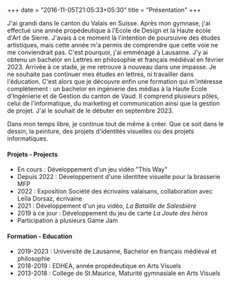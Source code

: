 +++
date = "2016-11-05T21:05:33+05:30"
title = "Présentation"
+++

J'ai grandi dans le canton du Valais en Suisse. Après mon gymnase, j'ai effectué une année propédeutique à l'Ecole de Design et la Haute école d'Art de Sierre. J'avais à ce moment là l'intention de poursuivre des études artistiques, mais cette année m'a permis de comprendre que cette voie ne me conviendrait pas. C'est pourquoi,  j'ai emménagé à Lausanne. J'y ai obtenu un bachelor en Lettres en philosophie et français médiéval en février 2023. 
Arrivée à ce stade, je me retrouve à nouveau dans une impasse. Je ne souhaite pas continuer mes études en lettres, ni travailler dans l'éducation. C'est alors que je découvre enfin une formation qui m'intéresse complètement : un bachelor en ingénierie des médias à la Haute Ecole d'Ingénierie et de Gestion du canton de Vaud. Il comprend plusieurs pôles, celui de l'informatique, du marketing et communication ainsi que la gestion de projet. J'ai le souhait de le débuter en septembre 2023. 

Dans mon temps libre, je continue tout de même à créer. Que ce soit dans le dessin, la peinture, des projets d'identités visuelles ou des projets informatiques. 


#### Projets - Projects
* En cours : Développement d'un jeu vidéo "This Way"
* Depuis 2022 : Développement d'une identitée visuelle pour la brasserie MFP 
* 2022 : Exposition Société des écrivains valaisans, collaboration avec Leïla Dorsaz, écrivaine
* 2021 : Développement d'un jeu vidéo, _La Bataille de Salesbière_
* 2019 à ce jour : Développement du jeu de carte _La Joute des héros_
* Participation à plusieurs Game Jam 



#### Formation - Education
* 2019-2023 : Université de Lausanne, Bachelor en français médiéval et philosophie
* 2018-2019 : EDHEA, année propédeutique en Arts Visuels 
* 2013-2018 : College de St.Maurice, Maturité gymnasiale en Arts Visuels 
